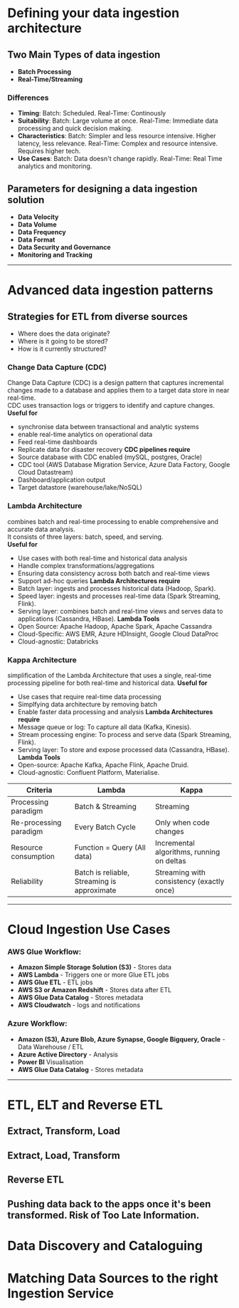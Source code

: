 # Defining your data ingestion architecture

## Two Main Types of data ingestion

- **Batch Processing**
- **Real-Time/Streaming**

### Differences

- **Timing**: Batch: Scheduled. Real-Time: Continously
- **Suitability**: Batch: Large volume at once. Real-Time: Immediate data processing and quick decision making.
- **Characteristics**: Batch: Simpler and less resource intensive. Higher latency, less relevance. Real-Time: Complex and resource intensive. Requires higher tech.
- **Use Cases**: Batch: Data doesn't change rapidly. Real-Time: Real Time analytics and monitoring.

## Parameters for designing a data ingestion solution
- **Data Velocity**
- **Data Volume**
- **Data Frequency**
- **Data Format**
- **Data Security and Governance**
- **Monitoring and Tracking**

---

# Advanced data ingestion patterns

## Strategies for ETL from diverse sources
- Where does the data originate?
- Where is it going to be stored?
- How is it currently structured?


### Change Data Capture (CDC)
Change Data Capture (CDC) is a design pattern that captures incremental changes made to a database and applies them to a target data store in near real-time.<br/>
CDC uses transaction logs or triggers to identify and capture changes.<br/>
**Useful for** 
- synchronise data between transactional and analytic systems
- enable real-time analytics on operational data
- Feed real-time dashboards
- Replicate data for disaster recovery
**CDC pipelines require**
- Source database with CDC enabled (mySQL, postgres, Oracle)
- CDC tool (AWS Database Migration Service, Azure Data Factory, Google Cloud Datastream)
- Dashboard/application output
- Target datastore (warehouse/lake/NoSQL)


### Lambda Architecture
combines batch and real-time processing to enable comprehensive and accurate data analysis. <br/>
It consists of three layers: batch, speed, and serving. <br/>
**Useful for** 
- Use cases with both real-time and historical data analysis
- Handle complex transformations/aggregations
- Ensuring data consistency across both batch and real-time views
- Support ad-hoc queries
**Lambda Architectures require**
- Batch layer: ingests and processes historical data (Hadoop, Spark).
- Speed layer: ingests and processes real-time data (Spark Streaming, Flink).
- Serving layer: combines batch and real-time views and serves data to applications (Cassandra, HBase).
**Lambda Tools**
- Open Source: Apache Hadoop, Apache Spark, Apache Cassandra
- Cloud-Specific: AWS EMR, Azure HDInsight, Google Cloud DataProc
- Cloud-agnostic: Databricks


### Kappa Architecture
simplification of the Lambda Architecture that uses a single, real-time processing pipeline for both real-time and historical data.
**Useful for** 
- Use cases that require real-time data processing
- Simplfying data architecture by removing batch
- Enable faster data processing and analysis
**Lambda Architectures require**
- Message queue or log: To capture all data (Kafka, Kinesis).
- Stream processing engine: To process and serve data (Spark Streaming, Flink).
- Serving layer: To store and expose processed data (Cassandra, HBase).
**Lambda Tools**
- Open-source: Apache Kafka, Apache Flink, Apache Druid.
- Cloud-agnostic: Confluent Platform, Materialise.


| Criteria                | Lambda                                   | Kappa                                         |
|--------------------------|------------------------------------------|-----------------------------------------------|
| Processing paradigm      | Batch & Streaming                        | Streaming                                     |
| Re-processing paradigm   | Every Batch Cycle                        | Only when code changes                        |
| Resource consumption     | Function = Query (All data)              | Incremental algorithms, running on deltas     |
| Reliability              | Batch is reliable, Streaming is approximate | Streaming with consistency (exactly once) |


---

# Cloud Ingestion Use Cases

### AWS Glue Workflow:
- **Amazon Simple Storage Solution (S3)** - Stores data
- **AWS Lambda** - Triggers one or more Glue ETL jobs
- **AWS Glue ETL** - ETL jobs
- **AWS S3 or Amazon Redshift** - Stores data after ETL
- **AWS Glue Data Catalog** - Stores metadata
- **AWS Cloudwatch** - logs and notifications


### Azure Workflow:
- **Amazon (S3), Azure Blob, Azure Synapse, Google Bigquery, Oracle** - Data Warehouse / ETL
- **Azure Active Directory** - Analysis
- **Power BI** Visualisation
- **AWS Glue Data Catalog** - Stores metadata


---


# ETL, ELT and Reverse ETL
## Extract, Transform, Load
## Extract, Load, Transform
## Reverse ETL
Pushing data back to the apps once it's been transformed. Risk of Too Late Information.
---

# Data Discovery and Cataloguing
 




# Matching Data Sources to the right Ingestion Service
